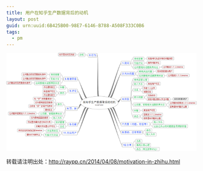```yaml
---
title: 用户在知乎生产数据背后的动机
layout: post
guid: urn:uuid:6B425B00-98E7-6146-B788-A508F333C0B6
tags:
  - pm
---
```


[![用户在知乎生产数据背后的动机](/media/files/2014/04/motivation-in-zhihu.png)](/media/files/2014/04/motivation-in-zhihu_fullsize.png#pirobox)

转载请注明出处：http://raypp.cn/2014/04/08/motivation-in-zhihu.html